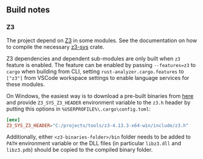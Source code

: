 ## Build notes

### Z3

The project depend on [Z3](https://github.com/Z3Prover/z3) in some modules.
See the documentation on how to compile the necessary [z3-sys](https://github.com/prove-rs/z3.rs/tree/master/z3-sys) crate.

Z3 dependencies and dependent sub-modules are only built when `z3` feature is enabled.
The feature can be enabled by passing `--features=z3` to `cargo` when building from CLI, setting `rust-analyzer.cargo.features` to `["z3"]` from VSCode workspace settings to enable language services for these modules.

On Windows, the easiest way is to download a pre-built binaries from [here](https://github.com/z3prover/z3/releases) and provide `Z3_SYS_Z3_HEADER`
environment variable to the `z3.h` header by putting this options in `%USERPROFILE%\.cargo\config.toml`:
```toml
[env]
Z3_SYS_Z3_HEADER="C:/projects/tools/z3-4.13.3-x64-win/include/z3.h"
```

Additionally, either `<z3-binaries-folder>/bin` folder needs to be added to `PATH` environment variable or
the DLL files (in particular `libz3.dll` and `libz3.pdb`) should be copied to the compiled binary folder.
